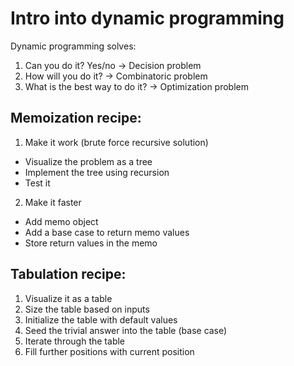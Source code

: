 # Intro into dynamic programming

Dynamic programming solves:

1. Can you do it? Yes/no -> Decision problem
2. How will you do it? -> Combinatoric problem
3. What is the best way to do it? -> Optimization problem

## Memoization recipe:

1. Make it work (brute force recursive solution)

- Visualize the problem as a tree
- Implement the tree using recursion
- Test it

2. Make it faster

- Add memo object
- Add a base case to return memo values
- Store return values in the memo

## Tabulation recipe:

1. Visualize it as a table
2. Size the table based on inputs
3. Initialize the table with default values
4. Seed the trivial answer into the table (base case)
5. Iterate through the table
6. Fill further positions with current position
